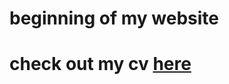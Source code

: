 # beginning of my website

# check out my cv [here](https://latexonline.cc/compile?git=https%3A%2F%2Fgithub.com%2Fjeremy-baier%2Fcv&target=baier_cv%2Fbaier_cv.tex&command=pdflatex&trackId=1601360428093)

